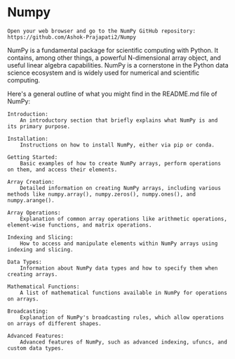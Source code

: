 # Numpy


    Open your web browser and go to the NumPy GitHub repository: https://github.com/Ashok-Prajapati2/Numpy

    


NumPy is a fundamental package for scientific computing with Python. It contains, among other things, a powerful N-dimensional array object, and useful linear algebra capabilities. NumPy is a cornerstone in the Python data science ecosystem and is widely used for numerical and scientific computing.

Here's a general outline of what you might find in the README.md file of NumPy:

    Introduction:
        An introductory section that briefly explains what NumPy is and its primary purpose.

    Installation:
        Instructions on how to install NumPy, either via pip or conda.

    Getting Started:
        Basic examples of how to create NumPy arrays, perform operations on them, and access their elements.

    Array Creation:
        Detailed information on creating NumPy arrays, including various methods like numpy.array(), numpy.zeros(), numpy.ones(), and numpy.arange().

    Array Operations:
        Explanation of common array operations like arithmetic operations, element-wise functions, and matrix operations.

    Indexing and Slicing:
        How to access and manipulate elements within NumPy arrays using indexing and slicing.

    Data Types:
        Information about NumPy data types and how to specify them when creating arrays.

    Mathematical Functions:
        A list of mathematical functions available in NumPy for operations on arrays.

    Broadcasting:
        Explanation of NumPy's broadcasting rules, which allow operations on arrays of different shapes.

    Advanced Features:
        Advanced features of NumPy, such as advanced indexing, ufuncs, and custom data types.